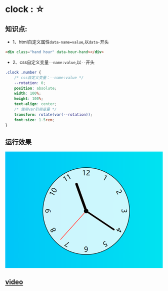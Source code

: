 # <a src="https://inthe-darkness.github.io/JsPractice/content/clock/">clock</a> : ☆
## 知识点:
- 1、html自定义属性`data-name=value`,以`data-`开头
```html
<div class="hand hour" data-hour-hand></div>
```
- 2、css自定义变量`--name:value`,以`--`开头
```css
.clock .number {
    /* css自定义变量：--name:value */
    --rotation: 0;
    position: absolute;
    width: 100%;
    height: 100%;
    text-align: center;
    /* 使用var引用变量 */
    transform: rotate(var(--rotation));
    font-size: 1.5rem;
}
```

## 运行效果
![](./image/1.png)

## [video](https://www.youtube.com/watch?v=Ki0XXrlKlHY)